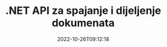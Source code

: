 ---
############################# Static ############################
layout: "product"
date: 2022-10-26T09:12:18
draft: false

product: "Merger"
product_tag: "merger"
platform: ".NET"
platform_tag: "net"

############################# Head ############################
head_title: "C# .NET Document Merging API | Kombinirajte i podijelite PDF Word Excel EPUB"
head_description: "C# .NET API za spajanje dokumenata za kombiniranje, dijeljenje, razmjenu ili uklanjanje stranica dokumenata iz PDF-a, Microsoft Worda, Excela, prezentacija, Visio i slikovnih formata."

############################# Header ############################
title: ".NET API za spajanje i dijeljenje dokumenata"
description: "API za kombiniranje, dijeljenje, razmjenu, rezanje ili uklanjanje dokumenata, slajdova i dijagrama u .NET aplikacijama."
button:
    enable: true

############################# SubMenu ############################
submenu:
    enable: true
    
    left:
        img_alt: "GroupDocs.Merger for .NET"
        image: "https://www.groupdocs.cloud/templates/groupdocs/images/product-logos/groupdocs-merger-net.png"
        product: "GroupDocs.Merger"
        platform: ".NET"

    middle:
        button:
            # button loop
            - link: "#overview"
              text: "Pregled"

            # button loop
            - link: "#features"
              text: "Značajke"

            # button loop
            - link: "#support"
              text: "podrška"

            # button loop
            - link: "https://products.groupdocs.app/merger"
              text: "Demo uživo"

            # button loop
            - link: "https://purchase.groupdocs.com/pricing/merger/net"
              text: "Cijene"

    right:
        link_download: "https://downloads.groupdocs.com/merger"
        link_learn: "https://docs.groupdocs.com/merger/net/"
        link_buy: "https://purchase.groupdocs.com"

############################# Overview ############################
overview:
    enable: true
    content: |
      GroupDocs.Merger za .NET, pomaže vam da brzo razvijete vrhunske poslovne aplikacije u C#, ASP.NET i drugim .NET tehnologijama. Samo nekoliko redaka koda omogućit će vašim .NET aplikacijama kombiniranje, dijeljenje, preuređivanje, zamjenu, rezanje i uklanjanje jedne stranice ili zbirke stranica dokumenta, slajdova, slika ili dijagrama. Izvedite ove operacije na sigurnim datotekama postavljanjem ili uklanjanjem zaštite lozinkom poznatih i nepoznatih formata datoteka.  

      Korištenjem GroupDocs.Merger za .NET možete izvršiti spajanje; razdvajanje i druge povezane operacije na pojedinačnim dokumentima kao i na skupu dokumenata. Programski spojite datoteke svih popularnih formata, kao što su Microsoft Word, Excel, PowerPoint, Visio, OpenDocument, PDF, XPS, TXT, CSV, eBook i formati slikovnih datoteka.
    tabs:
      enable: true
      
      ## TAB ONE ##
      tab_one:
        description: |
          Slijedi pregled GroupDocs.Merger za .NET:
      
        left:
          enable: true
          icon: "fab fa-html5"
          title: "Operacije s dokumentima"
          content: |
            * Promjena redoslijeda stranica
            * Ukloni ili izbriši stranice
            * Razdvojite ili prekinite dokument
            * Zamijenite ili pomiješajte bilo koje dvije stranice
            * Obrežite jednu ili više stranica
            * Spajanje više dokumenata
        
        right:
          enable: true
          icon: "fab fa-html5"
          title: "Sigurnosne operacije"
          content: |
            * Postavljanje sigurnosti dokumenta
            * Provjerite status sigurnosti dokumenta
            * Postavite lozinku za dokument
            * Ažurirajte lozinku dokumenta
            * Ukloni lozinku dokumenta
      
      ## TAB TWO ##
      tab_two:
        description: |
          GroupDocs.Merger za .NET podržava spajanje sljedećih [formata datoteka dokumenata](https://docs.groupdocs.com/merger/net/supported-document-formats/):

        left:
          enable: true
          table:
            # table loop
            - title: "Microsoft Office"
              content: |
                * **Word:** DOC, DOCX, DOCM, DOT, DOTX, DOTM, RTF, TXT
                * **Excel:** XLS, XLSX, XLSM, XLSB, XLTM, XLT, XLTM, XLTX, XLAM, SXC, SpreadsheetML
                * **PowerPoint:** PPT, PPTX, PPS, PPSX, PPSM, POT, POTM, POTX, PPTM
                * **OneNote:** JEDAN

        right:
          enable: true
          table:
            # table loop
            - title: "OpenDocument i drugi formati"
              content: |
                * **OpenDocument formati**: ODT, OTT, ODP, OTP, ODS
                * **Fiksni izgled**: PDF, XPS
                * **Slike**: BMP, PNG, TIFF
                * **Web**: HTML, MHT, MHTML
                * **Tekst**: TXT, CSV, TSV
                * **LaTex**: TEX
                * **E-knjiga**: EPUB

      ## TAB THREE ##
      tab_three:
        description: |
          GroupDocs.Merger za .NET podržava sljedeće operativne sustave, okvire i upravitelje paketa:
        
        left:
          enable: true
          table:
            # table loop
            - icon: "fab fa-windows"
              title: "Operacijski sustavi"
              content: |
                * Windows radna površina
                * Windows poslužitelj
                * Windows Azure
                * Linux

            # table loop
            - icon: "fas fa-code"
              title: "Podržani okviri"
              content: |
                * .NET Framework 2.0 ili noviji
                * Mono Framework 1.2 ili noviji
                * .NET Standard 2.0
                * .NET Core 2.0

        right:
          enable: true
          table:
            # table loop
            - icon: "fas fa-box"
              title: "Upravitelj paketa"
              content: |
                * NuGet

            # table loop
            - icon: "fas fa-tools"
              title: "Razvojna okruženja"
              content: |
                * Microsoft Visual Studio
                * Xamarin.Android
                * Xamarin.IOS
                * Xamarin.Mac
                * MonoDevelop

############################# Features ############################
features:
    enable: true
    title: "Značajke GroupDocs.Merger za .NET"

    feature:
      # feature loop
      - icon: "fas fa-copy"
        content: "Kombinirajte i spojite više stranica, slajdova i dijagrama u jedan dokument"
       
      # feature loop
      - icon: "fas fa-eye"
        content: "Podijelite i rastavite velike dokumente u više manjih datoteka"

      # feature loop
      - icon: "fas fa-bolt"
        content: "Preuredite, pomiješajte i reorganizirajte stranice, slajdove ili dijagrame"
      
      # feature loop
      - icon: "fas fa-file-powerpoint"
        content: "Zamijenite dvije stranice, slajdove ili dijagrame međusobno unutar dokumenta"

      # feature loop
      - icon: "fas fa-code"
        content: "Skratite dokument uklanjanjem određenih stranica, slajdova ili dijagrama"

      # feature loop
      - icon: "fas fa-cloud"
        content: "Uklonite jednu ili skup stranica, slajdova ili dijagrama"

      # feature loop
      - icon: "fas fa-remove-format"
        content: "Spojite veliki broj dokumenata u serijama"

      # feature loop
      - icon: "fas fa-comment-slash"
        content: "Programski provjerite je li dokument zaštićen lozinkom"

      # feature loop
      - icon: "fas fa-location-arrow"
        content: "Postavite, poništite i uklonite lozinku poznatih i nepoznatih formata dokumenata"

      # feature loop
      - icon: "fas fa-border-all"
        content: "Dohvaćanje popisa podržanih formata datoteka – Format datoteke dnevnika Split and Join Text (ERR)."

      # feature loop
      - icon: "fas fa-wrench"
        content: "Rotirajte stranice i promijenite orijentaciju stranica poznatih i nepoznatih formata"

      # feature loop
      - icon: "fas fa-columns"
        content: "Kombinirajte više datoteka različitih formata u DOC, DOCX i XPS"

      # feature loop
      - icon: "fas fa-file-word"
        content: "Dijeljenje velikih tekstualnih datoteka prema brojevima redaka"

      # feature loop
      - icon: "fas fa-envelope"
        content: "Nabavite slikovne prikaze stranica dokumenta i formate obitelji dijagrama"

      # feature loop
      - icon: "fas fa-print"
        content: "Spojite slike bojom pozadine za prazan crni prostor slike"

      # feature loop
      - icon: "fas fa-file-archive"
        content: "Spajanje različitih vrsta dokumenata (DOC, XLS, PPT itd.) u jednu PDF datoteku"

      # feature loop
      - icon: "fas fa-lock"
        content: "Jednostavno uvezite OLE objekte u Microsoft Word, Excel, Presentation i OpenDocument vrste datoteka"

      # feature loop
      - icon: "fas fa-file-code"
        content: "Dodajte druge dokumente na stranicu dijagrama putem OLE objekata"

    more_feature:
      # more_feature_loop
      - title: "Uklonite željene stranice iz dokumenata"
        content: |
          GroupDocs.Merger za .NET API pomaže vam da izbrišete neželjene stranice iz dokumenta.
      
      # more_feature_loop
      - title: "Primijeni transformaciju na renderirani izlaz"
        content: "Možete izvesti različite transformacije renderiranog izlaznog dokumenta pomoću GroupDocs.Merger za .NET API. Ove opcije transformacije daju vam kontrolu nad načinom na koji prezentirate renderirani izlaz za prikaz. Dostupne transformacije su opcija rotacije stranice, opcija promjene redoslijeda stranice i primjena tekstualnog vodenog žiga."

      # more_feature_loop
      - title: "Provjerite lozinku nepoznatog formata dokumenta"
        content: "GroupDocs.Merger for .NET API omogućuje provjeru lozinke dokumenta čiji je format nepoznat."

############################# Support ############################
support:
    enable: true

############################# Solutions ############################
solutions:
    enable: true
    title: "GroupDocs.Merger nudi API-je za spajanje dokumenata za druga popularna razvojna okruženja"

    solution:
        # solution loop
        - img_alt: "GroupDocs.Merger za Javu"
          image: "https://www.groupdocs.cloud/templates/groupdocs/images/product-logos/groupdocs-merger-java.png"
          product: "GroupDocs.Merger"
          platform: "Java"
          link: "/merger/java/"

############################# Back to top ###############################
back_to_top:
  enable: true
---